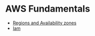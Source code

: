 # AWS Fundamentals
* [Regions and Availability zones](https://github.com/nikhilvkn/aws/wiki/regions-and-availability-zones)
* [Iam](https://github.com/nikhilvkn/aws/wiki/iam)

